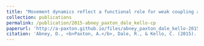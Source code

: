 ```yaml
---
title: "Movement dynamics reflect a functional role for weak coupling and role structure in dyadic problem solving"
collection: publications
permalink: /publication/2015-abney_paxton_dale_kello-cp
paperurl: 'http://a-paxton.github.io/files/abney_paxton_dale_kello-2015-cp.pdf'
citation: 'Abney, D., <b>Paxton, A.</b>, Dale, R., & Kello, C. (2015). Movement dynamics reflect a functional role for weak coupling and role structure in dyadic problem solving. <i>Cognitive Processing</i>, <i>16</i>(4), 325-332.'
---
```

